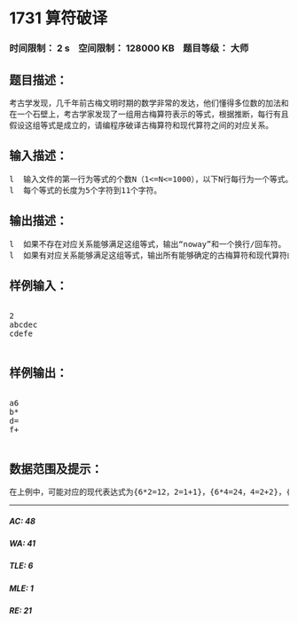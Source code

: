 # 1731 算符破译   
### 时间限制： 2 s&nbsp;&nbsp;&nbsp;&nbsp;空间限制： 128000 KB&nbsp;&nbsp;&nbsp;&nbsp;题目等级： 大师  
## 题目描述：  

<pre>
考古学发现，几千年前古梅文明时期的数学非常的发达，他们懂得多位数的加法和乘法，其表达式和运算规则等都与现在通常所用的方式完全相同（如整数是十进制，左边是高位，最高位不能为零；表达式为中缀运算，先乘后加等），唯一的区别是其符号的写法与现在不同。有充分的证据表明，古梅文明的数学文字一共有13个符号，与 0,1,2,3,4,5,6,7,8,9,+,*,= 这13个数字和符号（称为现代算符）一一对应。为了便于标记，我们用13个小写英文字母a,b,…m代替这些符号（称为古梅算符）。但是，还没有人知道这些古梅算符和现代算符之间的具体对应关系。
在一个石壁上，考古学家发现了一组用古梅算符表示的等式，根据推断，每行有且仅有一个等号，等号左右两边为运算表达式（只含有数字和符号），并且等号两边的计算结果相等。
假设这组等式是成立的，请编程序破译古梅算符和现代算符之间的对应关系。
</pre>
  
  
## 输入描述：  

<pre>
l  输入文件的第一行为等式的个数N（1<=N<=1000），以下N行每行为一个等式。
l  每个等式的长度为5个字符到11个字符。
</pre>
  
  
## 输出描述：  

<pre>
l  如果不存在对应关系能够满足这组等式，输出“noway”和一个换行/回车符。
l  如果有对应关系能够满足这组等式，输出所有能够确定的古梅算符和现代算符的对应关系。每一行有两个字符，其中第一个字符是古梅算符，第二个字符是对应的现代算符。输出按照字典顺序排序。
</pre>
  
  
## 样例输入：  

<pre>

2
abcdec
cdefe

</pre>
  
  
## 样例输出：  

<pre>

a6
b*
d=
f+

</pre>
  
  
## 数据范围及提示：  

<pre>
在上例中，可能对应的现代表达式为{6*2=12，2=1+1}，{6*4=24，4=2+2}，{6*8=48，8=4+4}。可见，能够确定的对应关系只有a对应6，b对应*，d对应=，f对应+，应该输出；而{c,e}虽然能够找到对应的现代算符使得等式成立，但没有唯一的对应关系，不能输出。其他古梅算符{g,h…m}完全不能确定，也不能输出。
</pre>
  
  
***  

##### AC: 48  
##### WA: 41  
##### TLE: 6  
##### MLE: 1  
##### RE: 21  
